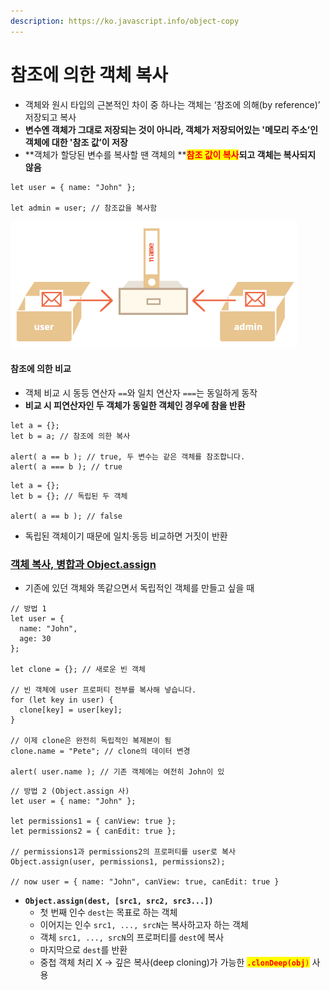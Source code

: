 ```yaml
---
description: https://ko.javascript.info/object-copy
---
```


# 참조에 의한 객체 복사

* 객체와 원시 타입의 근본적인 차이 중 하나는 객체는 ‘참조에 의해(by reference)’ 저장되고 복사
* **변수엔 객체가 그대로 저장되는 것이 아니라, 객체가 저장되어있는 '메모리 주소’인 객체에 대한 '참조 값’이 저장**
* **객체가 할당된 변수를 복사할 땐 객체의 **<mark style="color:red;">**참조 값이 복사**</mark>**되고 객체는 복사되지 않음**

```
let user = { name: "John" };

let admin = user; // 참조값을 복사함
```

![](<../../.gitbook/assets/image (4) (1) (1) (1) (1).png>)



#### 참조에 의한 비교&#x20;

* 객체 비교 시 동등 연산자 `==`와 일치 연산자 `===`는 동일하게 동작
* **비교 시 피연산자인 두 객체가 동일한 객체인 경우에 참을 반환**

```
let a = {};
let b = a; // 참조에 의한 복사

alert( a == b ); // true, 두 변수는 같은 객체를 참조합니다.
alert( a === b ); // true
```

```
let a = {};
let b = {}; // 독립된 두 객체

alert( a == b ); // false
```

* 독립된 객체이기 때문에 일치·동등 비교하면 거짓이 반환



### [객체 복사, 병합과 Object.assign](https://ko.javascript.info/object-copy#ref-809)

* 기존에 있던 객체와 똑같으면서 독립적인 객체를 만들고 싶을 때

```
// 방법 1
let user = {
  name: "John",
  age: 30
};

let clone = {}; // 새로운 빈 객체

// 빈 객체에 user 프로퍼티 전부를 복사해 넣습니다.
for (let key in user) {
  clone[key] = user[key];
}

// 이제 clone은 완전히 독립적인 복제본이 됨
clone.name = "Pete"; // clone의 데이터 변경

alert( user.name ); // 기존 객체에는 여전히 John이 있
```

```
// 방법 2 (Object.assign 사)
let user = { name: "John" };

let permissions1 = { canView: true };
let permissions2 = { canEdit: true };

// permissions1과 permissions2의 프로퍼티를 user로 복사
Object.assign(user, permissions1, permissions2);

// now user = { name: "John", canView: true, canEdit: true }
```

* **`Object.assign(dest, [src1, src2, src3...])`**
  * 첫 번째 인수 `dest`는 목표로 하는 객체
  * 이어지는 인수 `src1, ..., srcN`는 복사하고자 하는 객체
  * 객체 `src1, ..., srcN`의 프로퍼티를 `dest`에 복사
  * 마지막으로 `dest`를 반환
  * 중첩 객체 처리  X  -> 깊은 복사(deep cloning)가 가능한 <mark style="color:red;">**`.clonDeep(obj`**</mark><mark style="color:red;">`)`</mark> 사용
